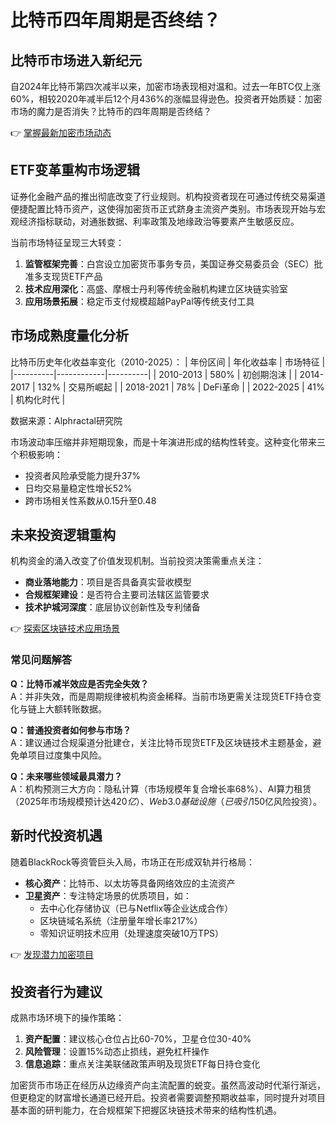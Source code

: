 # 比特币四年周期是否终结？

## 比特币市场进入新纪元

自2024年比特币第四次减半以来，加密市场表现相对温和。过去一年BTC仅上涨60%，相较2020年减半后12个月436%的涨幅显得逊色。投资者开始质疑：加密市场的魔力是否消失？比特币的四年周期是否终结？

👉 [掌握最新加密市场动态](https://bit.ly/okx_welcome)

## ETF变革重构市场逻辑

证券化金融产品的推出彻底改变了行业规则。机构投资者现在可通过传统交易渠道便捷配置比特币资产，这使得加密货币正式跻身主流资产类别。市场表现开始与宏观经济指标联动，对通胀数据、利率政策及地缘政治等要素产生敏感反应。

当前市场特征呈现三大转变：
1. **监管框架完善**：白宫设立加密货币事务专员，美国证券交易委员会（SEC）批准多支现货ETF产品
2. **技术应用深化**：高盛、摩根士丹利等传统金融机构建立区块链实验室
3. **应用场景拓展**：稳定币支付规模超越PayPal等传统支付工具

## 市场成熟度量化分析

比特币历史年化收益率变化（2010-2025）：
| 年份区间 | 年化收益率 | 市场特征 |
|----------|------------|----------|
| 2010-2013 | 580%       | 初创期泡沫 |
| 2014-2017 | 132%       | 交易所崛起 |
| 2018-2021 | 78%        | DeFi革命 |
| 2022-2025 | 41%        | 机构化时代 |

数据来源：Alphractal研究院

市场波动率压缩并非短期现象，而是十年演进形成的结构性转变。这种变化带来三个积极影响：
- 投资者风险承受能力提升37%
- 日均交易量稳定性增长52%
- 跨市场相关性系数从0.15升至0.48

## 未来投资逻辑重构

机构资金的涌入改变了价值发现机制。当前投资决策需重点关注：
- **商业落地能力**：项目是否具备真实营收模型
- **合规框架建设**：是否符合主要司法辖区监管要求
- **技术护城河深度**：底层协议创新性及专利储备

👉 [探索区块链技术应用场景](https://bit.ly/okx_welcome)

### 常见问题解答

**Q：比特币减半效应是否完全失效？**  
A：并非失效，而是周期规律被机构资金稀释。当前市场更需关注现货ETF持仓变化与链上大额转账数据。

**Q：普通投资者如何参与市场？**  
A：建议通过合规渠道分批建仓，关注比特币现货ETF及区块链技术主题基金，避免单项目过度集中风险。

**Q：未来哪些领域最具潜力？**  
A：机构预测三大方向：隐私计算（市场规模年复合增长率68%）、AI算力租赁（2025年市场规模预计达$420亿）、Web3.0基础设施（已吸引$150亿风险投资）。

## 新时代投资机遇

随着BlackRock等资管巨头入局，市场正在形成双轨并行格局：
- **核心资产**：比特币、以太坊等具备网络效应的主流资产
- **卫星资产**：专注特定场景的优质项目，如：
  - 去中心化存储协议（已与Netflix等企业达成合作）
  - 区块链域名系统（注册量年增长率217%）
  - 零知识证明技术应用（处理速度突破10万TPS）

👉 [发现潜力加密项目](https://bit.ly/okx_welcome)

## 投资者行为建议

成熟市场环境下的操作策略：
1. **资产配置**：建议核心仓位占比60-70%，卫星仓位30-40%
2. **风险管理**：设置15%动态止损线，避免杠杆操作
3. **信息追踪**：重点关注美联储政策声明及现货ETF每日持仓变化

加密货币市场正在经历从边缘资产向主流配置的蜕变。虽然高波动时代渐行渐远，但更稳定的财富增长通道已经开启。投资者需要调整预期收益率，同时提升对项目基本面的研判能力，在合规框架下把握区块链技术带来的结构性机遇。